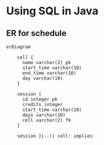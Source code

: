 # Using SQL in Java



## ER for schedule

```mermaid
erDiagram
    
    cell {
      name varchar(2) pk
      start_time varchar(10)
      end_time varchar(10)
      day varchar(10)
    }

    session {
      id integer pk
      credits integer
      start_time varchar(10)
      days varchar(10)
      cell varchar(2) fk
    }

    session }|--|| cell: implies
```
